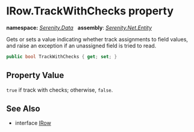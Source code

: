 # IRow.TrackWithChecks property
**namespace:** *[Serenity.Data](../../README.md#serenity.data-namespace)*   **assembly**: *[Serenity.Net.Entity](../../README.md)*

Gets or sets a value indicating whether track assignments to field values, and raise an exception if an unassigned field is tried to read.

```csharp
public bool TrackWithChecks { get; set; }
```

## Property Value

`true` if track with checks; otherwise, `false`.

## See Also

* interface [IRow](../IRow.md)